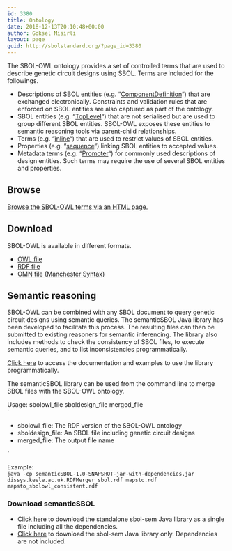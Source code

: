 ```yaml
---
id: 3380
title: Ontology
date: 2018-12-13T20:10:48+00:00
author: Goksel Misirli
layout: page
guid: http://sbolstandard.org/?page_id=3380
---
```

The SBOL-OWL ontology provides a set of controlled terms that are used to describe genetic circuit designs using SBOL. Terms are included for the followings.

  * Descriptions of SBOL entities (e.g. &#8220;[ComponentDefinition](http://sbolstandard.org/v2#ComponentDefinition)&#8220;) that are exchanged electronically. Constraints and validation rules that are enforced on SBOL entities are also captured as part of the ontology.
  * SBOL entities (e.g. &#8220;[TopLevel](http://sbolstandard.org/v2#TopLevel)&#8220;) that are not serialised but are used to group different SBOL entities. SBOL-OWL exposes these entities to semantic reasoning tools via parent-child relationships. 
  * Terms (e.g. &#8220;[inline](http://sbolstandard.org/v2#inline)&#8220;) that are used to restrict values of SBOL entities.
  * Properties (e.g. &#8220;[sequence](http://sbolstandard.org/v2#sequence)&#8220;) linking SBOL entities to accepted values.
  * Metadata terms (e.g. &#8220;[Promoter](http://sbolstandard.org/v2#Promoter)&#8220;) for commonly used descriptions of design entities. Such terms may require the use of several SBOL entities and properties.

## Browse

<a href="https://dissys.github.io/sbol-owl/sbol-owl.html" rel="noopener" target="_blank">Browse the SBOL-OWL terms via an HTML page.</a> 

## Download

SBOL-OWL is available in different formats.

  * <a href="https://dissys.github.io/sbol-owl/sbol.owl" rel="noopener" target="_blank">OWL file</a>
  * <a href="https://dissys.github.io/sbol-owl/sbol.rdf" rel="noopener" target="_blank">RDF file</a>
  * <a href="https://dissys.github.io/sbol-owl/sbol.omn" rel="noopener" target="_blank">OMN file (Manchester Syntax)</a>

## Semantic reasoning

SBOL-OWL can be combined with any SBOL document to query genetic circuit designs using semantic queries. The semanticSBOL Java library has been developed to facilitate this process. The resulting files can then be submitted to existing reasoners for semantic inferencing. The library also includes methods to check the consistency of SBOL files, to execute semantic queries, and to list inconsistencies programmatically.

[Click here](https://github.com/dissys/sbol-owl) to access the documentation and examples to use the library programmatically. 

The semanticSBOL library can be used from the command line to merge SBOL files with the SBOL-OWL ontology. 

Usage: sbolowl\_file sboldesign\_file merged_file  
`</p>
<ul>
<li>sbolowl_file: The RDF version of the SBOL-OWL ontology</li>
<li>sboldesign_file: An SBOL file including genetic circuit designs</li>
<li> merged_file: The output file name</ul>
</li>
<p>`

Example:  
`java -cp semanticSBOL-1.0-SNAPSHOT-jar-with-dependencies.jar dissys.keele.ac.uk.RDFMerger sbol.rdf mapsto.rdf mapsto_sbolowl_consistent.rdf`

### Download semanticSBOL

  * [Click here](https://dissys.github.io/sbol-owl/semanticSBOL-1.0-SNAPSHOT-jar-with-dependencies.jar) to download the standalone sbol-sem Java library as a single file including all the dependencies.
  * [Click here](https://dissys.github.io/sbol-owl/semanticSBOL-1.0-SNAPSHOT.jar) to download the sbol-sem Java library only. Dependencies are not included.